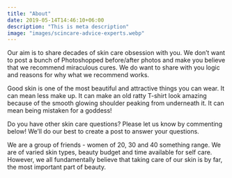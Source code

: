 ```yaml
---
title: "About"
date: 2019-05-14T14:46:10+06:00
description: "This is meta description"
image: "images/scincare-advice-experts.webp"
---
```

Our aim is to share decades of skin care obsession with you. We don’t want to post a bunch of Photoshopped before/after photos and make you believe that we recommend miraculous cures. We do want to share with you logic and reasons for why what we recommend works. 

Good skin is one of the most beautiful and attractive things you can wear. It can mean less make up. It can make an old ratty T-shirt look amazing because of the smooth glowing shoulder peaking from underneath it. It can mean being mistaken for a goddess! 

Do you have other skin care questions? Please let us know by commenting below! We’ll do our best to create a post to answer your questions. 

We are a group of friends - women of 20, 30 and 40 something range. We are of varied skin types, beauty budget and time available for self care. However, we all fundamentally believe that taking care of our skin is by far, the most important part of beauty.  


